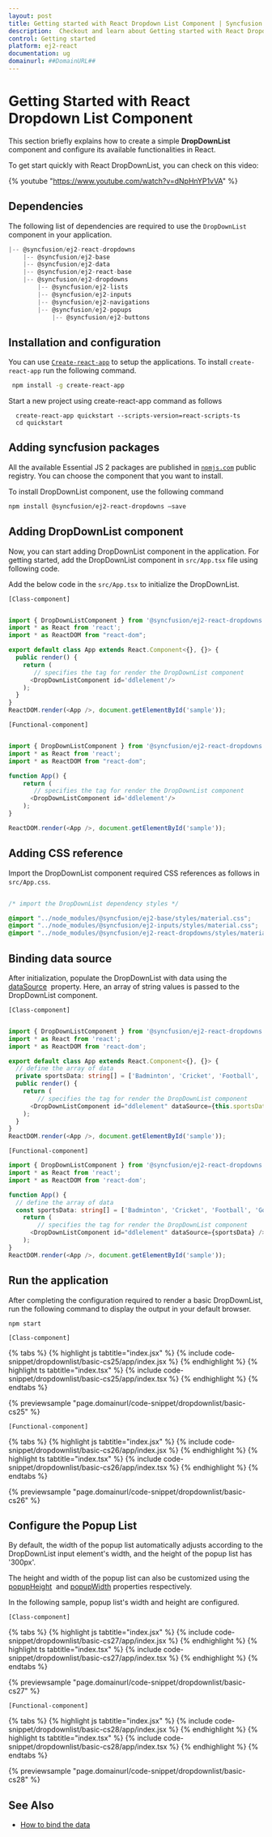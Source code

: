 ```yaml
---
layout: post
title: Getting started with React Dropdown List Component | Syncfusion
description:  Checkout and learn about Getting started with React Dropdown List component of Syncfusion Essential JS 2 and more details.
control: Getting started 
platform: ej2-react
documentation: ug
domainurl: ##DomainURL##
---
```


# Getting Started with React Dropdown List Component

This section briefly explains how to create a simple **DropDownList** component and configure its available functionalities in React.

To get start quickly with React DropDownList, you can check on this video:

{% youtube "https://www.youtube.com/watch?v=dNpHnYP1vVA" %}

## Dependencies

The following list of dependencies are required to use the `DropDownList` component in your application.

```javascript
|-- @syncfusion/ej2-react-dropdowns
    |-- @syncfusion/ej2-base
    |-- @syncfusion/ej2-data
    |-- @syncfusion/ej2-react-base
    |-- @syncfusion/ej2-dropdowns
        |-- @syncfusion/ej2-lists
        |-- @syncfusion/ej2-inputs
        |-- @syncfusion/ej2-navigations
        |-- @syncfusion/ej2-popups
            |-- @syncfusion/ej2-buttons
```

## Installation and configuration

You can use [`Create-react-app`](https://github.com/facebookincubator/create-react-app) to setup the applications. To install `create-react-app` run the following command.

   ```bash
    npm install -g create-react-app
   ```

Start a new project using create-react-app command as follows

   ```
     create-react-app quickstart --scripts-version=react-scripts-ts
     cd quickstart
   ```

## Adding syncfusion packages

All the available Essential JS 2 packages are published in [`npmjs.com`](https://www.npmjs.com/~syncfusionorg) public registry. You can choose the component that you want to install.

To install DropDownList component, use the following command

```bash
npm install @syncfusion/ej2-react-dropdowns –save
```

## Adding DropDownList component

Now, you can start adding DropDownList component in the application. For getting started, add the DropDownList component in `src/App.tsx` file using following code.

Add the below code in the `src/App.tsx` to initialize the DropDownList.

`[Class-component]`

```ts

import { DropDownListComponent } from '@syncfusion/ej2-react-dropdowns';
import * as React from 'react';
import * as ReactDOM from "react-dom";

export default class App extends React.Component<{}, {}> {
  public render() {
    return (
       // specifies the tag for render the DropDownList component
      <DropDownListComponent id='ddlelement'/>
    );
  }
}
ReactDOM.render(<App />, document.getElementById('sample'));
```

`[Functional-component]`

```ts

import { DropDownListComponent } from '@syncfusion/ej2-react-dropdowns';
import * as React from 'react';
import * as ReactDOM from "react-dom";

function App() {
    return (
       // specifies the tag for render the DropDownList component
      <DropDownListComponent id='ddlelement'/>
    );
}

ReactDOM.render(<App />, document.getElementById('sample'));
```

## Adding CSS reference

Import the DropDownList component required CSS references as follows in `src/App.css`.

```css

/* import the DropDownList dependency styles */

@import "../node_modules/@syncfusion/ej2-base/styles/material.css";
@import "../node_modules/@syncfusion/ej2-inputs/styles/material.css";
@import "../node_modules/@syncfusion/ej2-react-dropdowns/styles/material.css";

```

## Binding data source

After initialization, populate the DropDownList with data using the [dataSource](https://ej2.syncfusion.com/react/documentation/api/drop-down-list/#datasource) &nbsp;property. Here, an array of string values is passed to the DropDownList component.

`[Class-component]`

```ts

import { DropDownListComponent } from '@syncfusion/ej2-react-dropdowns';
import * as React from 'react';
import * as ReactDOM from 'react-dom';

export default class App extends React.Component<{}, {}> {
  // define the array of data
  private sportsData: string[] = ['Badminton', 'Cricket', 'Football', 'Golf', 'Tennis'];
  public render() {
    return (
        // specifies the tag for render the DropDownList component
      <DropDownListComponent id="ddlelement" dataSource={this.sportsData} />
    );
  }
}
ReactDOM.render(<App />, document.getElementById('sample'));
```

`[Functional-component]`

```ts
import { DropDownListComponent } from '@syncfusion/ej2-react-dropdowns';
import * as React from 'react';
import * as ReactDOM from 'react-dom';

function App() {
  // define the array of data
  const sportsData: string[] = ['Badminton', 'Cricket', 'Football', 'Golf', 'Tennis'];
    return (
        // specifies the tag for render the DropDownList component
      <DropDownListComponent id="ddlelement" dataSource={sportsData} />
    );
}
ReactDOM.render(<App />, document.getElementById('sample'));
```

## Run the application

After completing the configuration required to render a basic DropDownList, run the following command to display the output in your default browser.

```
npm start
```

`[Class-component]`

{% tabs %}
{% highlight js tabtitle="index.jsx" %}
{% include code-snippet/dropdownlist/basic-cs25/app/index.jsx %}
{% endhighlight %}
{% highlight ts tabtitle="index.tsx" %}
{% include code-snippet/dropdownlist/basic-cs25/app/index.tsx %}
{% endhighlight %}
{% endtabs %}

 {% previewsample "page.domainurl/code-snippet/dropdownlist/basic-cs25" %}

`[Functional-component]`

{% tabs %}
{% highlight js tabtitle="index.jsx" %}
{% include code-snippet/dropdownlist/basic-cs26/app/index.jsx %}
{% endhighlight %}
{% highlight ts tabtitle="index.tsx" %}
{% include code-snippet/dropdownlist/basic-cs26/app/index.tsx %}
{% endhighlight %}
{% endtabs %}

 {% previewsample "page.domainurl/code-snippet/dropdownlist/basic-cs26" %}

## Configure the Popup List

By default, the width of the popup list automatically adjusts according to the DropDownList input element's width, and the height of the popup list has '300px'.

The height and width of the popup list can also be customized using the [popupHeight](https://ej2.syncfusion.com/react/documentation/api/drop-down-list/#popupheight) &nbsp;and [popupWidth](https://ej2.syncfusion.com/react/documentation/api/drop-down-list/#popupwidth) properties respectively.

In the following sample, popup list's width and height are configured.

`[Class-component]`

{% tabs %}
{% highlight js tabtitle="index.jsx" %}
{% include code-snippet/dropdownlist/basic-cs27/app/index.jsx %}
{% endhighlight %}
{% highlight ts tabtitle="index.tsx" %}
{% include code-snippet/dropdownlist/basic-cs27/app/index.tsx %}
{% endhighlight %}
{% endtabs %}

 {% previewsample "page.domainurl/code-snippet/dropdownlist/basic-cs27" %}

`[Functional-component]`

{% tabs %}
{% highlight js tabtitle="index.jsx" %}
{% include code-snippet/dropdownlist/basic-cs28/app/index.jsx %}
{% endhighlight %}
{% highlight ts tabtitle="index.tsx" %}
{% include code-snippet/dropdownlist/basic-cs28/app/index.tsx %}
{% endhighlight %}
{% endtabs %}

 {% previewsample "page.domainurl/code-snippet/dropdownlist/basic-cs28" %}

## See Also

* [How to bind the data](./data-binding)
